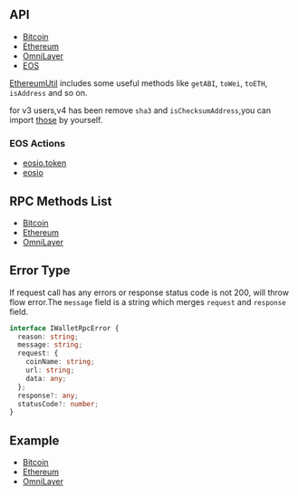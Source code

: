 ## API

- [Bitcoin](./types/bitcoin/rpc.d.ts)
- [Ethereum](./types/ethereum/rpc.d.ts)
- [OmniLayer](./types/omni/rpc.d.ts)
- [EOS](./types/eos/rpc.d.ts)

[EthereumUtil](./types/ethereum/util.d.ts) includes some useful methods like `getABI`, `toWei`, `toETH`, `isAddress` and so on.

for v3 users,v4 has been remove `sha3` and `isChecksumAddress`,you can import [those](./example/sha3.ts) by yourself.

### EOS Actions

- [eosio.token](https://github.com/isLishude/eos-actions-types/blob/master/eosio.token.d.ts)
- [eosio](https://github.com/isLishude/eos-actions-types/blob/master/eosio.d.ts)

## RPC Methods List

- [Bitcoin](./src/bitcoin/mtd.ts)
- [Ethereum](./src/ethereum/mtd.ts)
- [OmniLayer](./src/omni/mtd.ts)

## Error Type

If request call has any errors or response status code is not 200, will throw flow error.The `message` field is a string which merges `request` and `response` field.

```typescript
interface IWalletRpcError {
  reason: string;
  message: string;
  request: {
    coinName: string;
    url: string;
    data: any;
  };
  response?: any;
  statusCode?: number;
}
```

## Example

- [Bitcoin](./example/bitcoin.ts)
- [Ethereum](./example/ethereum.ts)
- [OmniLayer](./example/omni.ts)
